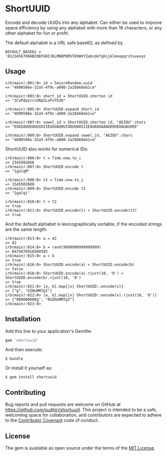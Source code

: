 # ShortUUID

Encode and decode UUIDs into any alphabet. Can either be used to improve space efficiency by using any alphabet with more than 16 characters, or any other alphabet for fun or profit.

The default alphabet is a URL safe base62, as defined by

`DEFAULT_BASE62 = '0123456789ABCDEFGHIJKLMNOPQRSTUVWXYZabcdefghijklmnopqrstuvwxyz`

## Usage

```
irb(main):001:0> id = SecureRandom.uuid
=> "4890586e-32a5-4f9c-a000-2a2bb68eb1ce"

irb(main):003:0> short_id = ShortUUID.shorten id
=> "2CvPdpytrcURpSLoPxYb30"

irb(main):005:0> ShortUUID.expand short_id
=> "4890586e-32a5-4f9c-a000-2a2bb68eb1ce"

irb(main):007:0> vowel_id = ShortUUID.shorten id, "AEIOU".chars
=> "EOOIAUUEOUUIOIIEUUUAOOUIOOUUAOIIIEAUAOUAAAOEOOEOAUAUUEE"

irb(main):009:0> ShortUUID.expand vowel_id, "AEIOU".chars
=> "4890586e-32a5-4f9c-a000-2a2bb68eb1ce"
```

ShortUUID also works for numerical IDs: 

```
irb(main):006:0> t = Time.now.to_i
=> 1545502666
irb(main):007:0> ShortUUID.encode t
=> "1galqM"

irb(main):008:0> t2 = Time.now.to_i
=> 1545502688
irb(main):009:0> ShortUUID.encode t2
=> "1galqi"

irb(main):010:0> t < t2
=> true
irb(main):011:0> ShortUUID.encode(t) < ShortUUID.encode(t2)
=> true
```
And the default alphabet is lexicographically sortable, if the encoded strings are the same length:
```
irb(main):013:0> a = 42
=> 42
irb(main):014:0> b = rand(9999999999999999)
=> 6674476916560393
irb(main):015:0> a < b
=> true
irb(main):016:0> ShortUUID.encode(a) < ShortUUID.encode(b)
=> false
irb(main):018:0> ShortUUID.encode(a).rjust(10, '0') < ShortUUID.encode(b).rjust(10, '0')
=> true
irb(main):021:0> [a, b].map{|x| ShortUUID::encode(x)}
=> ["g", "UZHuMM7pZ"]
irb(main):022:0> [a, b].map{|x| ShortUUID::encode(x).rjust(10, '0')}
=> ["000000000g", "0UZHuMM7pZ"]
irb(main):023:0> 
```
## Installation

Add this line to your application's Gemfile:

```ruby
gem 'shortuuid'
```

And then execute:

    $ bundle

Or install it yourself as:

    $ gem install shortuuid


## Contributing

Bug reports and pull requests are welcome on GitHub at https://github.com/sudhirj/shortuuid. This project is intended to be a safe, welcoming space for collaboration, and contributors are expected to adhere to the [Contributor Covenant](http://contributor-covenant.org) code of conduct.


## License

The gem is available as open source under the terms of the [MIT License](http://opensource.org/licenses/MIT).

